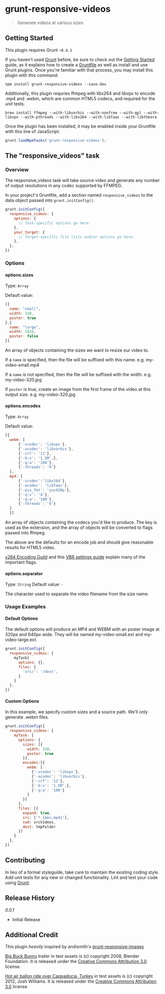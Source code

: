 # grunt-responsive-videos

> Generate videos at various sizes

## Getting Started
This plugin requires Grunt `~0.4.1`

If you haven't used [Grunt](http://gruntjs.com/) before, be sure to check out the [Getting Started](http://gruntjs.com/getting-started) guide, as it explains how to create a [Gruntfile](http://gruntjs.com/sample-gruntfile) as well as install and use Grunt plugins. Once you're familiar with that process, you may install this plugin with this command:

```shell
npm install grunt-responsive-videos --save-dev
```

Additionally, this plugin requries ffmpeg with libx264 and libvpx to encode .mp4 and .webm, which are common HTML5 codecs, and required for the unit tests.
```shell
brew install ffmpeg --with-libvorbis --with-nonfree --with-gpl --with-libvpx --with-pthreads --with-libx264 --with-libfaac --with-libtheora
```

Once the plugin has been installed, it may be enabled inside your Gruntfile with this line of JavaScript:

```js
grunt.loadNpmTasks('grunt-responsive-videos');
```

## The "responsive_videos" task

### Overview

The responsive_videos task will take source video and generate any number of output resolutions in any codec supported by FFMPEG.

In your project's Gruntfile, add a section named `responsive_videos` to the data object passed into `grunt.initConfig()`.

```js
grunt.initConfig({
  responsive_videos: {
    options: {
      // Task-specific options go here.
    },
    your_target: {
      // Target-specific file lists and/or options go here.
    },
  },
})
```

### Options

#### options.sizes
Type: `Array`

Default value:

```js
[{
  name: "small",
  width: 320,
  poster: true
},{
  name: "large",
  width: 1024,
  poster: false
}]
```

An array of objects containing the sizes we want to resize our video to.

If a `name` is specified, then the file will be suffixed with this name. e.g. my-video-small.mp4

If a `name` is not specified, then the file will be suffixed with the width. e.g. my-video-320.jpg

If `poster` is true, create an image from the first frame of the video at this output size. e.g. my-video-320.jpg

#### options.encodes
Type: `Array`

Default value:

```js
[{
  webm: [
      {'-vcodec': 'libvpx'},
      {'-acodec': 'libvorbis'},
      {'-crf': '12'},
      {'-b:v': '1.5M',},
      {'-q:a': '100'},
      {'-threads': '0'}
  ],
  mp4: [
      {'-vcodec':'libx264'},
      {'-acodec': 'libfaac'},
      {'-pix_fmt': 'yuv420p'},
      {'-q:v': '4'},
      {'-q:a': '100'},
      {'-threads': '0'}
  ]
  }]
```

An array of objects containing the codecs you'd like to produce. The key is used as the extension, and the array of objects will be converted to flags passed into ffmpeg.

The above are the defaults for an encode job and should give reasonable results for HTML5 video.

[x264 Encoding Guild](https://ffmpeg.org/trac/ffmpeg/wiki/x264EncodingGuide) and this [VBR settings guide](http://slhck.info/video-encoding.html) explain many of the important flags.

#### options.separator
Type: `String`
Default value: `-`

The character used to separate the video filename from the size name.

### Usage Examples

#### Default Options
The default options will produce an MP4 and WEBM with an poster image at 320px and 640px wide. They will be named my-video-small.ext and my-video-large.ext.

```js
grunt.initConfig({
  responsive_videos: {
    myTask{
      options: {},
      files: {
        'src/': '/dest',
      }
    }
  },
})
```

#### Custom Options
In this example, we specify custom sizes and a source path. We'll only generate .webm files.

```js
grunt.initConfig({
  responsive_videos: {
    myTask: {
      options: {
        sizes: [{
          width: 320,
          poster: true
        }],
        encodes:[{
          webm: [
            {'-vcodec': 'libvpx'},
            {'-acodec': 'libvorbis'},
            {'-crf': '12'},
            {'-b:v': '1.5M',},
            {'-q:a': '100'}
          ]
        }]
      },
      files: [{
        expand: true,
        src: ['*.{mov,mp4}'],
        cwd: srcVideos,
        dest: tmpFolder
      }]
    }
  },
})
```

## Contributing
In lieu of a formal styleguide, take care to maintain the existing coding style. Add unit tests for any new or changed functionality. Lint and test your code using [Grunt](http://gruntjs.com/).

## Release History
*0.0.1*

* Initial Release

## Additional Credit 
This plugin *heavily* inspired by andismith's [grunt-responsive-images](https://github.com/andismith/grunt-responsive-images)

[Big Buck Bunny](http://www.bigbuckbunny.org/) trailer in test assets is (c) copyright 2008, Blender Foundation. It is released under the [Creative Commons Attribution 3.0](http://creativecommons.org/licenses/by/3.0/) license.

[Hot air ballon ride over Cappadocia, Turkey](http://www.youtube.com/watch?v=xIR8TxSBgyg) in test assets is (c) copyright 2012, Josh Williams. It is released under the [Creative Commons Attribution 3.0](http://creativecommons.org/licenses/by/3.0/) license.
